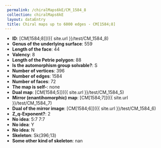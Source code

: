 ```yaml
--- 
 permalink: /chiralMaps6kE/CM_1584_8 
 collection: chiralMaps6kE
 layout: dataEntry
 title: Chiral maps up to 6000 edges - CM[1584;8]
---
```


- **ID**: [CM[1584;8]]({{ site.url }}/test/CM_1584_8)
- **Genus of the underlying surface**: 559
- **Length of the face**: 44
- **Valency**: 8
- **Length of the Petrie polygon**: 88
- **Is the automorphism group solvable?**: S
- **Number of vertices**: 396
- **Number of edges**: 1584
- **Number of faces**: 72
- **The map is self-**: none
- **Dual map**: [CM[1584;5]]({{ site.url }}/test/CM_1584_5)
- **Mirror (enantihomorphic) map**: [CM[1584;7]]({{ site.url }}/test/CM_1584_7)
- **Dual of the mirror image**: [CM[1584;6]]({{ site.url }}/test/CM_1584_6)
- **Z_q-Exponent?**: 2
- **No idea**:  5:7 7:7
- **No idea**: Y
- **No idea**: N
- **Skeleton**: Sk(396;13)
- **Some other kind of skeleton**: nan
